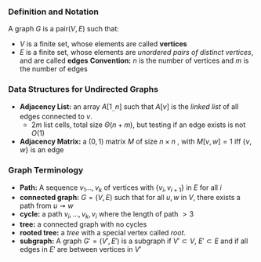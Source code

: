 ### Definition and Notation
A graph $G$ is a pair$(V, E)$ such that: 
- $V$ is a finite set, whose elements are called **vertices**
- $E$ is a finite set, whose elements are *unordered pairs of distinct vertices*, and are called **edges**
**Convention:** $n$ is the number of vertices and $m$ is the number of edges 
### Data Structures for Undirected Graphs
- **Adjacency List:** an array $A[1_{..}n]$  such that $A[v]$ is the *linked list* of all edges connected to $v$. 
	- $2m$ list cells, total size $\Theta(n+m)$, but testing if an edge exists is not $O(1)$
- **Adjacency Matrix:** a $(0, 1)$ matrix $M$ of size $n \times n$ , with $M[v, w] = 1$ iff $\{v, w\}$ is an edge

### Graph Terminology 
- **Path:** A sequence $v_1...,v_{k}$ of vertices with {$v_{i}, v_{i+1}$} in $E$ for all $i$
- **connected graph:** $G = (V, E)$ such that for all $u, w$ in $V$, there exists a path from $u\rightsquigarrow w$
- **cycle:** a path $v_{i}, ..., v_{k}, v_{i}$ where the length of path $> 3$
- **tree:** a connected graph with no cycles 
- **rooted tree:** a *tree* with a special vertex called *root*. 
- **subgraph:** A graph $G' = (V', E')$ is a subgraph if $V' \subset V$, $E' \subset E$ and if all edges in $E'$ are between vertices in $V'$

